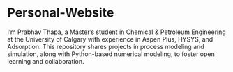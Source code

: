# Personal-Website
I’m Prabhav Thapa, a Master’s student in Chemical &amp; Petroleum Engineering at the University of Calgary with experience in Aspen Plus, HYSYS, and Adsorption. This repository shares projects in process modeling and simulation, along with Python-based numerical modeling, to foster open learning and collaboration.
